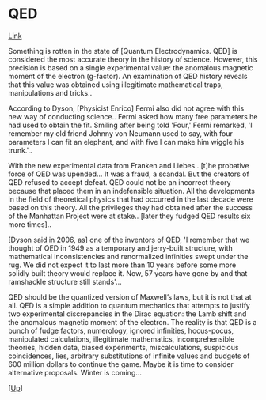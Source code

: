 # QED

[Link](https://vixra.org/pdf/2002.0011v1.pdf)

Something is rotten in the state of [Quantum Electrodynamics. QED] is
considered the most accurate theory in the history of
science. However, this precision is based on a single experimental
value: the anomalous magnetic moment of the electron (g-factor). An
examination of QED history reveals that this value was obtained using
illegitimate mathematical traps, manipulations and tricks..

According to Dyson, [Physicist Enrico] Fermi also did not agree with
this new way of conducting science.. Fermi asked how many free
parameters he had used to obtain the fit. Smiling after being told
'Four,' Fermi remarked, 'I remember my old friend Johnny von Neumann
used to say, with four parameters I can fit an elephant, and with five
I can make him wiggle his trunk.'..

With the new experimental data from Franken and Liebes.. [t]he
probative force of QED was upended... It was a fraud, a scandal.  But
the creators of QED refused to accept defeat. QED could not be an
incorrect theory because that placed them in an indefensible
situation. All the developments in the field of theoretical physics
that had occurred in the last decade were based on this theory. All
the privileges they had obtained after the success of the Manhattan
Project were at stake.. [later they fudged QED results six more times]..

[Dyson said in 2006, as] one of the inventors of QED, 'I remember that
we thought of QED in 1949 as a temporary and jerry-built structure,
with mathematical inconsistencies and renormalized infinities swept
under the rug. We did not expect it to last more than 10 years before
some more solidly built theory would replace it. Now, 57 years have
gone by and that ramshackle structure still stands'...

QED should be the quantized version of Maxwell’s laws, but it is not
that at all. QED is a simple addition to quantum mechanics that
attempts to justify two experimental discrepancies in the Dirac
equation: the Lamb shift and the anomalous magnetic moment of the
electron.  The reality is that QED is a bunch of fudge factors,
numerology, ignored infinities, hocus-pocus, manipulated calculations,
illegitimate mathematics, incomprehensible theories, hidden data,
biased experiments, miscalculations, suspicious coincidences, lies,
arbitrary substitutions of infinite values and budgets of 600 million
dollars to continue the game.  Maybe it is time to consider
alternative proposals. Winter is coming...

[[Up](../../2018/09/junk-science.html)]

